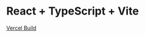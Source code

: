 # React + TypeScript + Vite

[Vercel Build](https://game-lfzl29ziv-feherszabolcs-projects.vercel.app/)

